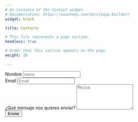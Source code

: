 ```yaml
---
# An instance of the Contact widget.
# Documentation: https://wowchemy.com/docs/page-builder/
widget: blank

title: Contacto

# This file represents a page section.
headless: true

# Order that this section appears on the page.
weight: 10

---
```


<form name="izenematea" method="post" data-netlify="true" action="/eu/thankyou/">
  <div class="form-group form-inline">
    <label class="sr-only" for="inputName">Nombre</label>
    <input type="text" name="name" class="form-control w-100" id="inputName" placeholder="Izena" required="">
  </div>
  <div class="form-group form-inline">
    <label class="sr-only" for="inputEmail">Email</label>
    <input type="email" name="email" class="form-control w-100" id="inputEmail" placeholder="Email" required="">
  </div>
  <div class="form-group">
    <label class="sr-only" for="inputMessage">¿Qué mensaje nos quieres enviar?</label>
    <textarea name="message" class="form-control" id="inputMessage" rows="5" placeholder="Mezua" required=""></textarea>
  </div>
  <button type="submit" class="btn btn-outline-primary px-3 py-2">Enviar</button>
</form>

